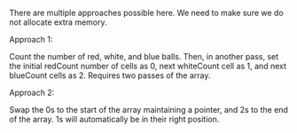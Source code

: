 There are multiple approaches possible here. We need to make sure we do not allocate extra memory.

Approach 1:

Count the number of red, white, and blue balls.
Then, in another pass, set the initial redCount number of cells as 0, next whiteCount cell as 1, and next blueCount cells as 2.
Requires two passes of the array.

Approach 2:

Swap the 0s to the start of the array maintaining a pointer, and 2s to the end of the array.
1s will automatically be in their right position.